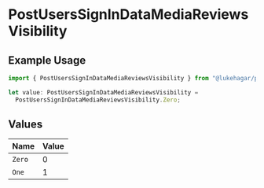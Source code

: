 # PostUsersSignInDataMediaReviewsVisibility

## Example Usage

```typescript
import { PostUsersSignInDataMediaReviewsVisibility } from "@lukehagar/plexjs/sdk/models/operations";

let value: PostUsersSignInDataMediaReviewsVisibility =
  PostUsersSignInDataMediaReviewsVisibility.Zero;
```

## Values

| Name   | Value  |
| ------ | ------ |
| `Zero` | 0      |
| `One`  | 1      |
